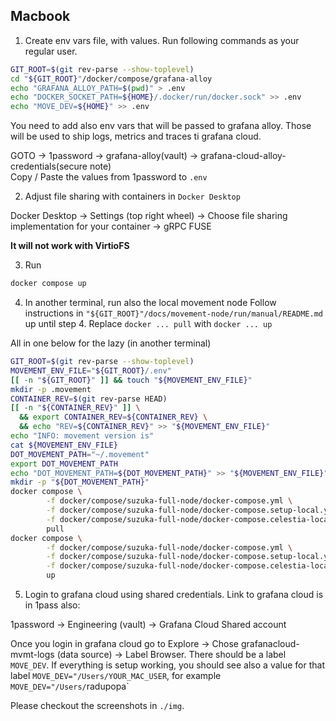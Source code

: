 ##  Macbook
1. Create env vars file, with values. Run following commands as your regular user.

```bash
GIT_ROOT=$(git rev-parse --show-toplevel)
cd "${GIT_ROOT}"/docker/compose/grafana-alloy
echo "GRAFANA_ALLOY_PATH=$(pwd)" > .env
echo "DOCKER_SOCKET_PATH=${HOME}/.docker/run/docker.sock" >> .env
echo "MOVE_DEV=${HOME}" >> .env
```

You need to add also env vars that will be passed to grafana alloy. Those will be used
to ship logs, metrics and traces ti grafana cloud.

GOTO -> 1password -> grafana-alloy(vault) -> grafana-cloud-alloy-credentials(secure note)
<br>
Copy / Paste the values from 1password to `.env`


2. Adjust file sharing with containers in `Docker Desktop`

Docker Desktop -> Settings (top right wheel) -> Choose file sharing implementation for your container -> gRPC FUSE

**It will not work with VirtioFS**


3. Run 
```bash
docker compose up
```

4. In another terminal, run also the local movement node
Follow instructions in  `"${GIT_ROOT}"/docs/movement-node/run/manual/README.md`
up until step 4. Replace `docker ... pull` with `docker ... up`

All in one below for the lazy (in another terminal)
```bash
GIT_ROOT=$(git rev-parse --show-toplevel)
MOVEMENT_ENV_FILE="${GIT_ROOT}/.env"
[[ -n "${GIT_ROOT}" ]] && touch "${MOVEMENT_ENV_FILE}"
mkdir -p .movement
CONTAINER_REV=$(git rev-parse HEAD)
[[ -n "${CONTAINER_REV}" ]] \
  && export CONTAINER_REV=${CONTAINER_REV} \
  && echo "REV=${CONTAINER_REV}" >> "${MOVEMENT_ENV_FILE}"
echo "INFO: movement version is"
cat ${MOVEMENT_ENV_FILE}
DOT_MOVEMENT_PATH="~/.movement"
export DOT_MOVEMENT_PATH
echo "DOT_MOVEMENT_PATH=${DOT_MOVEMENT_PATH}" >> "${MOVEMENT_ENV_FILE}"
mkdir -p "${DOT_MOVEMENT_PATH}"
docker compose \
        -f docker/compose/suzuka-full-node/docker-compose.yml \
        -f docker/compose/suzuka-full-node/docker-compose.setup-local.yml \
        -f docker/compose/suzuka-full-node/docker-compose.celestia-local.yml \
        pull 
docker compose \
        -f docker/compose/suzuka-full-node/docker-compose.yml \
        -f docker/compose/suzuka-full-node/docker-compose.setup-local.yml \
        -f docker/compose/suzuka-full-node/docker-compose.celestia-local.yml \
        up
```

5. Login to grafana cloud using shared credentials. Link to grafana cloud is in 1pass also:

1password -> Engineering (vault) -> Grafana Cloud Shared account

Once you login in grafana cloud go to Explore -> Chose grafanacloud-mvmt-logs (data source)
-> Label Browser. There should be a label `MOVE_DEV`. If everything is setup working,
you should see also a value for that label  `MOVE_DEV="/Users/YOUR_MAC_USER`,
for example `MOVE_DEV="/Users/`radupopa`

Please checkout the screenshots in `./img`.

